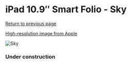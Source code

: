# iPad 10.9″ Smart Folio - Sky

[Return to previous page](/ipad_10)

[High-resolution image from Apple](https://store.storeimages.cdn-apple.com/8756/as-images.apple.com/is/MQDU3?wid=4500&hei=4500&fmt=png)

<div style="width: 384px"><img src="/everysource/MQDU3.png" alt="Sky"></div>

### Under construction
